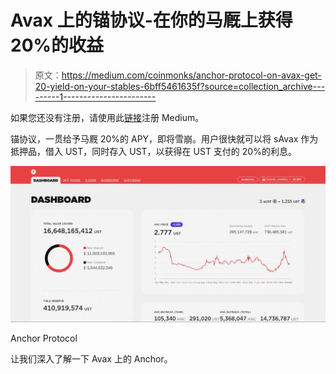# Avax 上的锚协议-在你的马厩上获得 20%的收益

> 原文：<https://medium.com/coinmonks/anchor-protocol-on-avax-get-20-yield-on-your-stables-6bff5461635f?source=collection_archive---------1----------------------->

如果您还没有注册，请使用此[链接](https://theguywhowrites.medium.com/membership)注册 Medium。

锚协议，一贯给予马厩 20%的 APY，即将雪崩。用户很快就可以将 sAvax 作为抵押品，借入 UST，同时存入 UST，以获得在 UST 支付的 20%的利息。

![](img/dc7fdcd716cb421984ea48fbc13594e2.png)

Anchor Protocol

让我们深入了解一下 Avax 上的 Anchor。